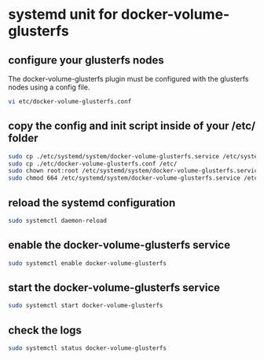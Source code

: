 # systemd unit for docker-volume-glusterfs
## configure your glusterfs nodes
The docker-volume-glusterfs plugin must be configured with the glusterfs nodes using a config file.
```bash
vi etc/docker-volume-glusterfs.conf
```

## copy the config and init script inside of your /etc/ folder
```bash
sudo cp ./etc/systemd/system/docker-volume-glusterfs.service /etc/systemd/system/
sudo cp ./etc/docker-volume-glusterfs.conf /etc/
sudo chown root:root /etc/systemd/system/docker-volume-glusterfs.service /etc/docker-volume-glusterfs.conf
sudo chmod 664 /etc/systemd/system/docker-volume-glusterfs.service /etc/docker-volume-glusterfs.conf
```
## reload the systemd configuration
```bash
sudo systemctl daemon-reload
```

## enable the docker-volume-glusterfs service
```bash
sudo systemctl enable docker-volume-glusterfs
```

## start the docker-volume-glusterfs service
```bash
sudo systemctl start docker-volume-glusterfs
```

## check the logs
```bash
sudo systemctl status docker-volume-glusterfs
```
